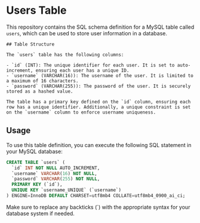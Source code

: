 # Users Table

This repository contains the SQL schema definition for a MySQL table called `users`, which can be used to store user information in a database.

```
## Table Structure

The `users` table has the following columns:

- `id` (INT): The unique identifier for each user. It is set to auto-increment, ensuring each user has a unique ID.
- `username` (VARCHAR(16)): The username of the user. It is limited to a maximum of 16 characters.
- `password` (VARCHAR(255)): The password of the user. It is securely stored as a hashed value.
  
The table has a primary key defined on the `id` column, ensuring each row has a unique identifier. Additionally, a unique constraint is set on the `username` column to enforce username uniqueness.
```

## Usage

To use this table definition, you can execute the following SQL statement in your MySQL database:

```sql
CREATE TABLE `users` (
  `id` INT NOT NULL AUTO_INCREMENT,
  `username` VARCHAR(16) NOT NULL,
  `password` VARCHAR(255) NOT NULL,
  PRIMARY KEY (`id`),
  UNIQUE KEY `username_UNIQUE` (`username`)
) ENGINE=InnoDB DEFAULT CHARSET=utf8mb4 COLLATE=utf8mb4_0900_ai_ci;
```

Make sure to replace any backticks (\`) with the appropriate syntax for your database system if needed.
